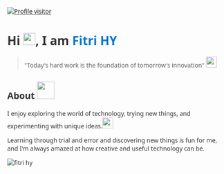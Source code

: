 <samp style="font-family: 'Segoe UI', Tahoma, Geneva, Verdana, sans-serif; color: #333;">

<a align="center" href="https://komarev.com/ghpvc/?username=fitri-hy">
    <img src="https://komarev.com/ghpvc/?username=fitri-hy&label=Visitors&color=0e75b6&style=flat" alt="Profile visitor" />
</a>

<h1>
    Hi <img src="https://media.giphy.com/media/hvRJCLFzcasrR4ia7z/giphy.gif" width="28" alt="waving hand">, I am 
    <b><a href="#" style="text-decoration: none; color: #0077cc;">Fitri HY</a></b>
</h1>

> "Today's hard work is the foundation of tomorrow's innovation" <img src="https://media.giphy.com/media/mGcNjsfWAjY5AEZNw6/giphy.gif" width="25">

## About <img src="https://media.giphy.com/media/VgCDAzcKvsR6OM0uWg/giphy.gif" width="40">

I enjoy exploring the world of technology, trying new things, and experimenting with unique ideas.<img src="https://media.giphy.com/media/WUlplcMpOCEmTGBtBW/giphy.gif" width="25">

Learning through trial and error and discovering new things is fun for me, and I'm always amazed at how creative and useful technology can be.

<div style="display: flex; justify-start: center; gap: 5px;">

 <img src="http://github-profile-summary-cards.vercel.app/api/cards/profile-details?username=fitri-hy&theme=github" alt="fitri hy"/>
 
</div>

</samp>

